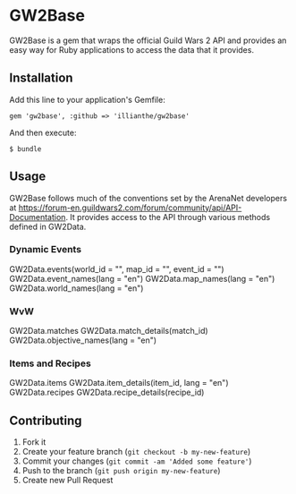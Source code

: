 # GW2Base

GW2Base is a gem that wraps the official Guild Wars 2 API and provides an easy way for Ruby applications to access the data that it provides.

## Installation

Add this line to your application's Gemfile:

    gem 'gw2base', :github => 'illianthe/gw2base'

And then execute:

    $ bundle

## Usage

GW2Base follows much of the conventions set by the ArenaNet developers at https://forum-en.guildwars2.com/forum/community/api/API-Documentation.
It provides access to the API through various methods defined in GW2Data.

### Dynamic Events
GW2Data.events(world_id = "", map_id = "", event_id = "")
GW2Data.event_names(lang = "en")
GW2Data.map_names(lang = "en")
GW2Data.world_names(lang = "en")

### WvW
GW2Data.matches
GW2Data.match_details(match_id)
GW2Data.objective_names(lang = "en")

### Items and Recipes
GW2Data.items
GW2Data.item_details(item_id, lang = "en")
GW2Data.recipes
GW2Data.recipe_details(recipe_id)

## Contributing

1. Fork it
2. Create your feature branch (`git checkout -b my-new-feature`)
3. Commit your changes (`git commit -am 'Added some feature'`)
4. Push to the branch (`git push origin my-new-feature`)
5. Create new Pull Request
